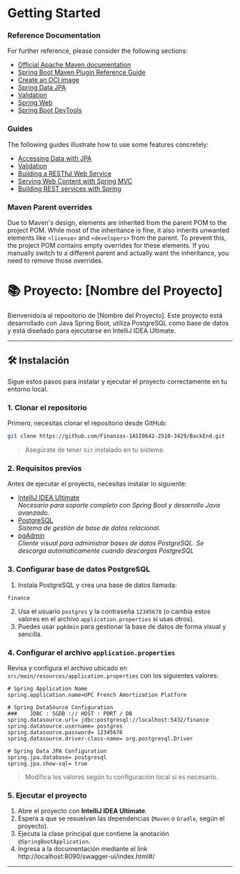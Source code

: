 # Getting Started

### Reference Documentation
For further reference, please consider the following sections:

* [Official Apache Maven documentation](https://maven.apache.org/guides/index.html)
* [Spring Boot Maven Plugin Reference Guide](https://docs.spring.io/spring-boot/3.4.6/maven-plugin)
* [Create an OCI image](https://docs.spring.io/spring-boot/3.4.6/maven-plugin/build-image.html)
* [Spring Data JPA](https://docs.spring.io/spring-boot/3.4.6/reference/data/sql.html#data.sql.jpa-and-spring-data)
* [Validation](https://docs.spring.io/spring-boot/3.4.6/reference/io/validation.html)
* [Spring Web](https://docs.spring.io/spring-boot/3.4.6/reference/web/servlet.html)
* [Spring Boot DevTools](https://docs.spring.io/spring-boot/3.4.6/reference/using/devtools.html)

### Guides
The following guides illustrate how to use some features concretely:

* [Accessing Data with JPA](https://spring.io/guides/gs/accessing-data-jpa/)
* [Validation](https://spring.io/guides/gs/validating-form-input/)
* [Building a RESTful Web Service](https://spring.io/guides/gs/rest-service/)
* [Serving Web Content with Spring MVC](https://spring.io/guides/gs/serving-web-content/)
* [Building REST services with Spring](https://spring.io/guides/tutorials/rest/)

### Maven Parent overrides

Due to Maven's design, elements are inherited from the parent POM to the project POM.
While most of the inheritance is fine, it also inherits unwanted elements like `<license>` and `<developers>` from the parent.
To prevent this, the project POM contains empty overrides for these elements.
If you manually switch to a different parent and actually want the inheritance, you need to remove those overrides.


# 📚 Proyecto: [Nombre del Proyecto]

Bienvenido/a al repositorio de [Nombre del Proyecto]. Este proyecto está desarrollado con Java Spring Boot, utiliza PostgreSQL como base de datos y está diseñado para ejecutarse en IntelliJ IDEA Ultimate.

---

## 🛠 Instalación

Sigue estos pasos para instalar y ejecutar el proyecto correctamente en tu entorno local.

### 1. Clonar el repositorio

Primero, necesitas clonar el repositorio desde GitHub:

```bash
git clone https://github.com/Finanzas-1ASI0642-2510-3429/BackEnd.git
```

> Asegúrate de tener `Git` instalado en tu sistema.

### 2. Requisitos previos

Antes de ejecutar el proyecto, necesitas instalar lo siguiente:

- [IntelliJ IDEA Ultimate](https://www.jetbrains.com/idea/download/)  
  _Necesario para soporte completo con Spring Boot y desarrollo Java avanzado._
- [PostgreSQL](https://www.postgresql.org/download/)  
  _Sistema de gestión de base de datos relacional._
- [pgAdmin](https://www.pgadmin.org/download/)  
  _Cliente visual para administrar bases de datos PostgreSQL. Se descarga automaticamente cuando descargas PostgreSQL_

### 3. Configurar base de datos PostgreSQL

1. Instala PostgreSQL y crea una base de datos llamada:

```
finance
```

2. Usa el usuario `postgres` y la contraseña `12345678` (o cambia estos valores en el archivo `application.properties` si usas otros).
3. Puedes usar `pgAdmin` para gestionar la base de datos de forma visual y sencilla.

### 4. Configurar el archivo `application.properties`

Revisa y configura el archivo ubicado en `src/main/resources/application.properties` con los siguientes valores:

```properties
# Spring Application Name
spring.application.name=UPC French Amortization Platform

# Spring DataSource Configuration
###    JDBC : SGDB :// HOST : PORT / DB
spring.datasource.url= jdbc:postgresql://localhost:5432/finance
spring.datasource.username= postgres
spring.datasource.password= 12345678
spring.datasource.driver-class-name= org.postgresql.Driver

# Spring Data JPA Configuration
spring.jpa.database= postgresql
spring.jpa.show-sql= true
```

> Modifica los valores según tu configuración local si es necesario.

### 5. Ejecutar el proyecto

1. Abre el proyecto con **IntelliJ IDEA Ultimate**.
2. Espera a que se resuelvan las dependencias (`Maven` o `Gradle`, según el proyecto).
3. Ejecuta la clase principal que contiene la anotación `@SpringBootApplication`.
4. Ingresa a la documentación mediante el link http://localhost:8090/swagger-ui/index.html#/

---
